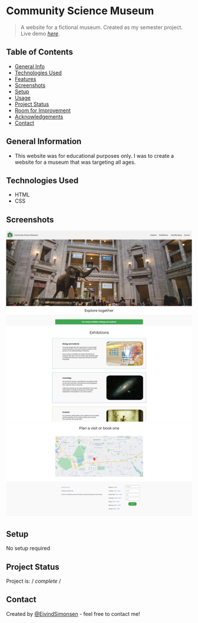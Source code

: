 # Community Science Museum

> A website for a fictional museum. Created as my semester project.
> Live demo [_here_](https://escommunitysciencemuseum.netlify.app/). <!-- If you have the project hosted somewhere, include the link here. -->

## Table of Contents

- [General Info](#general-information)
- [Technologies Used](#technologies-used)
- [Features](#features)
- [Screenshots](#screenshots)
- [Setup](#setup)
- [Usage](#usage)
- [Project Status](#project-status)
- [Room for Improvement](#room-for-improvement)
- [Acknowledgements](#acknowledgements)
- [Contact](#contact)
<!-- * [License](#license) -->

## General Information

- This website was for educational purposes only. I was to create a website for a museum that was targeting all ages.
<!-- You don't have to answer all the questions - just the ones relevant to your project. -->

## Technologies Used

- HTML
- CSS

## Screenshots

![Example screenshot](./images/snip1.JPG)
![Example screenshot](./images/snip2.JPG)
![Example screenshot](./images/snip3.JPG)

<!-- If you have screenshots you'd like to share, include them here. -->

## Setup

No setup required

## Project Status

Project is: / _complete_ /

## Contact

Created by [@EivindSimonsen](https://www.linkedin.com/in/eivind-simonsen-9469121b9/) - feel free to contact me!
